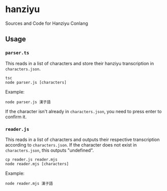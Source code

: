 # hanziyu

Sources and Code for Hanziyu Conlang

## Usage

### `parser.ts`

This reads in a list of characters and store their hanziyu transcription in `characters.json`. 

```shell
tsc
node parser.js [characters]
```

Example:

```shell
node parser.js 漢子語
```

If the character isn't already in `characters.json`, you need to press enter to confirm it.

### `reader.js`

This reads in a list of characters and outputs their respective transcription according to `characters.json`. If the character does not exist in `characters.json`, this outputs "undefined".

```shell
cp reader.js reader.mjs
node reader.mjs [characters]
```

Example:

```shell
node reader.mjs 漢子語
```

